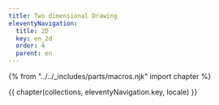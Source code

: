 ```yaml
---
title: Two dimensional Drawing
eleventyNavigation:
  title: 2D
  key: en_2d
  order: 4
  parent: en
---
```


{% from "../../_includes/parts/macros.njk" import chapter %}

{{ chapter(collections, eleventyNavigation.key, locale) }}